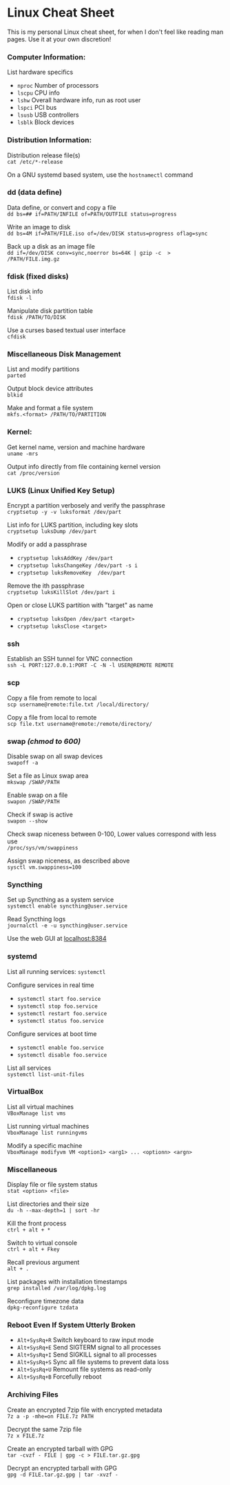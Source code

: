 # Linux Cheat Sheet

This is my personal Linux cheat sheet, for when I don't feel like reading man pages.
Use it at your own discretion!


### Computer Information:

List hardware specifics
- `nproc` Number of processors
- `lscpu` CPU info
- `lshw` Overall hardware info, run as root user
- `lspci` PCI bus
- `lsusb` USB controllers
- `lsblk` Block devices


### Distribution Information:

Distribution release file(s)  
`cat /etc/*-release`

On a GNU systemd based system, use the `hostnamectl` command


### dd (data define)

Data define, or convert and copy a file  
`dd bs=## if=PATH/INFILE of=PATH/OUTFILE status=progress`

Write an image to disk  
`dd bs=4M if=PATH/FILE.iso of=/dev/DISK status=progress oflag=sync`

Back up a disk as an image file  
`dd if=/dev/DISK conv=sync,noerror bs=64K | gzip -c  > /PATH/FILE.img.gz`


### fdisk (fixed disks)

List disk info  
`fdisk -l`

Manipulate disk partition table  
`fdisk /PATH/TO/DISK`

Use a curses based textual user interface  
`cfdisk`


### Miscellaneous Disk Management

List and modify partitions  
`parted`

Output block device attributes  
`blkid`

Make and format a file system  
`mkfs.<format> /PATH/TO/PARTITION`


### Kernel:

Get kernel name, version and machine hardware  
`uname -mrs`

Output info directly from file containing kernel version  
`cat /proc/version`


### LUKS (Linux Unified Key Setup)

Encrypt a partition verbosely and verify the passphrase  
`cryptsetup -y -v luksformat /dev/part`

List info for LUKS partition, including key slots  
`cryptsetup luksDump /dev/part`

Modify or add a passphrase
- `cryptsetup luksAddKey /dev/part`
- `cryptsetup luksChangeKey /dev/part -s i`
- `cryptsetup luksRemoveKey  /dev/part`

Remove the ith passphrase  
`cryptsetup luksKillSlot /dev/part i`

Open or close LUKS partition with "target" as name
- `cryptsetup luksOpen /dev/part <target>`
- `cryptsetup luksClose <target>`


### ssh

Establish an SSH tunnel for VNC connection  
`ssh -L PORT:127.0.0.1:PORT -C -N -l USER@REMOTE REMOTE`


### scp

Copy a file from remote to local  
`scp username@remote:file.txt /local/directory/`

Copy a file from local to remote  
`scp file.txt username@remote:/remote/directory/`


### swap _(chmod to 600)_

Disable swap on all swap devices  
`swapoff -a`

Set a file as Linux swap area  
`mkswap /SWAP/PATH`

Enable swap on a file  
`swapon /SWAP/PATH`

Check if swap is active  
`swapon --show`

Check swap niceness between 0-100, Lower values correspond with less use  
`/proc/sys/vm/swappiness`

Assign swap niceness, as described above  
`sysctl vm.swappiness=100`


### Syncthing

Set up Syncthing as a system service  
`systemctl enable syncthing@user.service`

Read Syncthing logs  
`journalctl -e -u syncthing@user.service`

Use the web GUI at [localhost:8384](localhost:8384)

### systemd

List all running services:
`systemctl`

Configure services in real time
- `systemctl start foo.service`
- `systemctl stop foo.service`
- `systemctl restart foo.service`
- `systemctl status foo.service`

Configure services at boot time
- `systemctl enable foo.service`
- `systemctl disable foo.service`

List all services  
`systemctl list-unit-files`


### VirtualBox

List all virtual machines  
`VBoxManage list vms`

List running virtual machines  
`VboxManage list runningvms`

Modify a specific machine  
`VboxManage modifyvm VM <option1> <arg1> ... <optionn> <argn>`


### Miscellaneous

Display file or file system status  
`stat <option> <file>`

List directories and their size  
`du -h --max-depth=1 | sort -hr`

Kill the front process  
`ctrl + alt + *`

Switch to virtual console  
`ctrl + alt + Fkey`

Recall previous argument  
`alt + .`

List packages with installation timestamps  
`grep installed /var/log/dpkg.log`

Reconfigure timezone data  
`dpkg-reconfigure tzdata`


### Reboot Even If System Utterly Broken

- `Alt+SysRq+R` Switch keyboard to raw input mode
- `Alt+SysRq+E` Send SIGTERM signal to all processes
- `Alt+SysRq+I` Send SIGKILL signal to all processes
- `Alt+SysRq+S` Sync all file systems to prevent data loss
- `Alt+SysRq+U` Remount file systems as read-only
- `Alt+SysRq+B` Forcefully reboot


### Archiving Files

Create an encrypted 7zip file with encrypted metadata  
`7z a -p -mhe=on FILE.7z PATH`

Decrypt the same 7zip file  
`7z x FILE.7z`

Create an encrypted tarball with GPG  
`tar -cvzf - FILE | gpg -c > FILE.tar.gz.gpg`

Decrypt an encrypted tarball with GPG  
`gpg -d FILE.tar.gz.gpg | tar -xvzf -`
